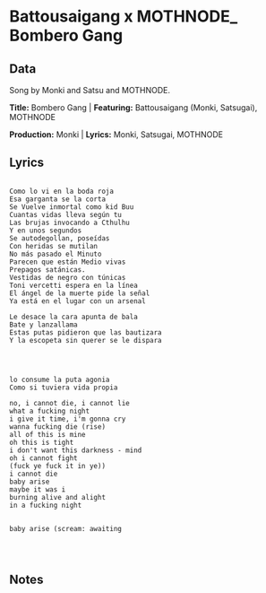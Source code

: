 # Battousaigang x MOTHNODE_ Bombero Gang

## Data

Song by Monki and Satsu and MOTHNODE.

**Title:** Bombero Gang | **Featuring:** Battousaigang (Monki, Satsugai), MOTHNODE

**Production:** Monki | **Lyrics:** Monki, Satsugai, MOTHNODE

## Lyrics

```

Como lo vi en la boda roja
Esa garganta se la corta
Se Vuelve inmortal como kid Buu
Cuantas vidas lleva según tu
Las brujas invocando a Cthulhu
Y en unos segundos
Se autodegollan, poseídas
Con heridas se mutilan
No más pasado el Minuto
Parecen que están Medio vivas
Prepagos satánicas. 
Vestidas de negro con túnicas
Toni vercetti espera en la línea
El ángel de la muerte pide la señal
Ya está en el lugar con un arsenal

Le desace la cara apunta de bala
Bate y lanzallama 
Estas putas pidieron que las bautizara
Y la escopeta sin querer se le dispara




lo consume la puta agonia
Como si tuviera vida propia

no, i cannot die, i cannot lie
what a fucking night
i give it time, i'm gonna cry
wanna fucking die (rise)
all of this is mine
oh this is tight
i don't want this darkness - mind
oh i cannot fight
(fuck ye fuck it in ye))
i cannot die
baby arise 
maybe it was i
burning alive and alight
in a fucking night


baby arise (scream: awaiting




```
## Notes

